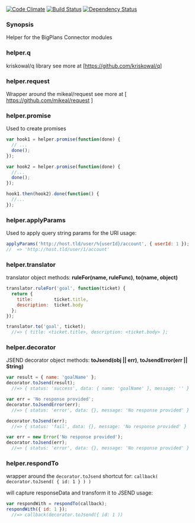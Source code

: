 [![Code Climate](https://codeclimate.com/github/Assembla/bp-connector-helper.png)](https://codeclimate.com/github/Assembla/bp-connector-helper)
[![Build Status](https://travis-ci.org/Assembla/bp-connector-helper.png?branch=master)](https://travis-ci.org/Assembla/bp-connector-helper)
[![Dependency Status](https://gemnasium.com/Assembla/bp-connector-helper.png)](https://gemnasium.com/Assembla/bp-connector-helper)

### Synopsis

Helper for the BigPlans Connector modules

### helper.q

kriskowal/q library
see more at [https://github.com/kriskowal/q]


### helper.request

Wrapper around the mikeal/request
see more at [ https://github.com/mikeal/request ]


### helper.promise

Used to create promises
```js
var hook1 = helper.promise(function(done) {
  // ...
  done();
});

var hook2 = helper.promise(function(done) {
  //...
  done();
});

hook1.then(hook2).done(function() {
  //...
});
```

### helper.applyParams

Used to apply query string params for the URI
usage:

```js
applyParams('http://host.tld/user/%{userId}/account', { userId: 1 });
//  => 'http://host.tld/user/1/account'
```

### helper.translator

translator object
methods: **ruleFor(name, ruleFunc)**, **to(name, object)**

```js
translator.ruleFor('goal', function(ticket) {
  return {
    title:        ticket.title,
    description:  ticket.body
  };
});

translator.to('goal', ticket);
  //=> { title: <ticket.title>, description: <ticket.body> };
```

### helper.decorator

JSEND decorator object
methods: **toJsend(obj || err)**, **toJsendError(err || String)**

```js
var result = { name: 'goalName' };
decorator.toJsend(result);
  //=> { status: 'success', data: { name: 'goalName' }, message: '' }

var err = 'No response provided';
decorator.toJsendError(err);
  //=> { status: 'error', data: {}, message: 'No response provided' }

decorator.toJsend(err);
  //=> { status: 'fail', data: {}, message: 'No response provided' }

var err = new Error('No response provided');
decorator.toJsend(err);
  //=> { status: 'error', data: {}, message: 'No response provided' }
```

### helper.respondTo

wrapper around the ```decorator.toJsend```
shortcut for:
  ```callback( decorator.toJsend( { id: 1 } ) )```

will capture responseData and transform it to JSEND
usage:

```js
var respondWith = respondTo(callback);
respondWith({ id: 1 });
  //=> callback(decorator.toJsend({ id: 1 ))
```

